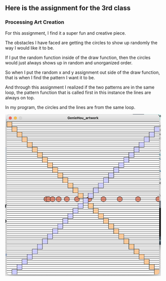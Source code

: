 ## Here is the assignment for the 3rd class
### Processing Art Creation

For this assignment, I find it a super fun and creative piece. 

The obstacles I have faced are getting the circles to show up randomly the way I would like it to be.

If I put the random function inside of the draw function, then the circles would just always shows up in random and unorganized order.

So when I put the random x and y assignment out side of the draw function, that is when I find the pattern I want it to be.

And through this assignment I realized if the two patterns are in the same loop, the pattern function that is called first in this instance the lines are always on top.

In my program, the circles and the lines are from the same loop.

![](Genie'sArt.png)
